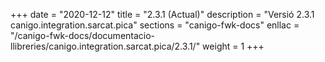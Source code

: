 +++
date        = "2020-12-12"
title       = "2.3.1 (Actual)"
description = "Versió 2.3.1 canigo.integration.sarcat.pica"
sections    = "canigo-fwk-docs"
enllac		= "/canigo-fwk-docs/documentacio-llibreries/canigo.integration.sarcat.pica/2.3.1/"
weight		= 1
+++
